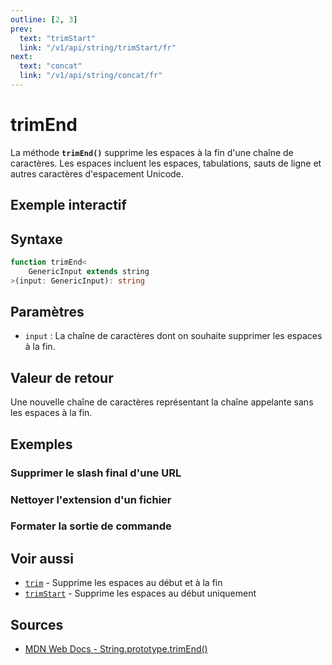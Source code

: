 ```yaml
---
outline: [2, 3]
prev:
  text: "trimStart"
  link: "/v1/api/string/trimStart/fr"
next:
  text: "concat"
  link: "/v1/api/string/concat/fr"
---
```


# trimEnd

La méthode **`trimEnd()`** supprime les espaces à la fin d'une chaîne de caractères. Les espaces incluent les espaces, tabulations, sauts de ligne et autres caractères d'espacement Unicode.

## Exemple interactif

<MonacoTSEditor
  src="/v1/api/string/trimEnd/examples/tryout.doc.ts"
  majorVersion="v1"
  height="200px"
/>

## Syntaxe

```typescript
function trimEnd<
	GenericInput extends string
>(input: GenericInput): string
```

## Paramètres

- `input` : La chaîne de caractères dont on souhaite supprimer les espaces à la fin.

## Valeur de retour

Une nouvelle chaîne de caractères représentant la chaîne appelante sans les espaces à la fin.

## Exemples

### Supprimer le slash final d'une URL

<MonacoTSEditor
  	src="/v1/api/string/trimEnd/examples/removeTrailingSlash.doc.ts"
  	majorVersion="v1"
	height="480px"
/>

### Nettoyer l'extension d'un fichier

<MonacoTSEditor
  	src="/v1/api/string/trimEnd/examples/cleanFileExtension.doc.ts"
  	majorVersion="v1"
	height="680px"
/>

### Formater la sortie de commande

<MonacoTSEditor
  	src="/v1/api/string/trimEnd/examples/formatCommandOutput.doc.ts"
  	majorVersion="v1"
	height="350px"
/>

## Voir aussi

- [`trim`](/v1/api/string/trim/fr) - Supprime les espaces au début et à la fin
- [`trimStart`](/v1/api/string/trimStart/fr) - Supprime les espaces au début uniquement

## Sources

- [MDN Web Docs - String.prototype.trimEnd()](https://developer.mozilla.org/fr-FR/docs/Web/JavaScript/Reference/Global_Objects/String/trimEnd)
